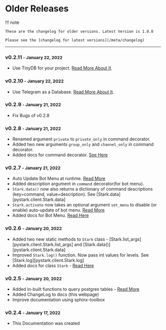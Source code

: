 # Older Releases

!!! note

    These are the changelog for older versions. Latest Version is 1.0.0

    Please see the [changelog for latest versions](/meta/changelog)

---

### v0.2.11 <small>- January 22, 2022</small>

- Use TinyDB for your project. [Read More About It](/topics/tinydb).


### v0.2.10 <small>- January 22, 2022</small>

- Use Telegram as a Database. [Read More About It](/topics/telegram-as-database).


### v0.2.9 <small>- January 21, 2022</small>

- Fix Bugs of v0.2.8

### v0.2.8 <small>- January 21, 2022</small>

- Renamed argument ``private`` to ``private_only`` in command decorator.
- Added two new arguments ``group_only`` and ``channel_only`` in command decorator.
- Added docs for command decorator. [See Here](/decorators/command)

### v0.2.7 <small>- January 21, 2022</small>

- Auto Update Bot Menu at runtime. [Read More](/topics/bot-menu)
- Added description argument in ``command`` decorator(for bot menu).
- ``Stark.data()`` now also returns a dictionary of command descriptions (key=command, value=description). See [Stark.data][pystark.client.Stark.data]
- ``Stark.activate`` now takes an optional argument ``set_menu`` to disable (or enable) auto-update of bot menu. [Read More](/topics/bot-menu#customize-bot-menu)
- Added docs for Bot Menu. [Read Here](/topics/bot-menu)

### v0.2.6 <small>- January 20, 2022</small>

- Added two new static methods to ``Stark`` class - [Stark.list_args][pystark.client.Stark.list_args] and [Stark.data()][pystark.client.Stark.data]
- Improved ``Stark.log()`` function. Now pass int values for levels. See [Stark.log][pystark.client.Stark.log]
- Added docs for class ``Stark`` - [Read Here](/topics/class-stark)


### v0.2.5 <small>- January 20, 2022</small>

- Added in-built functions to query postgres tables - [Read More](/topics/postgres#default-functions)
- Added ChangeLog to docs (this webpage)
- Improve documentation using sphinx-toolbox


### v0.2.4 <small>- January 17, 2022</small>

- This Documentation was created
